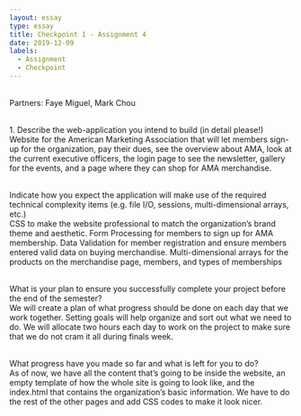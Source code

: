 ```yaml
---
layout: essay
type: essay
title: Checkpoint 1 - Assignment 4
date: 2019-12-09
labels:
  - Assignment
  - Checkpoint
---
```

<br> Partners: Faye Miguel, Mark Chou

<br>1. Describe the web-application you intend to build (in detail please!)
<br>Website for the American Marketing Association that will let members sign-up for the organization, pay their dues, see the overview about AMA, look at the current executive officers, the login page to see the newsletter, gallery for the events, and a page where they can shop for AMA merchandise.

<br>Indicate how you expect the application will make use of the required technical complexity items (e.g. file I/O, sessions, multi-dimensional arrays, etc.)
<br>CSS to make the website professional to match the organization’s brand theme and aesthetic. Form Processing for members to sign up for AMA membership. Data Validation for member registration and ensure members entered valid data on buying merchandise. Multi-dimensional arrays for the products on the merchandise page, members, and types of memberships

<br>What is your plan to ensure you successfully complete your project before the end of the semester?
<br>We will create a plan of what progress should be done on each day that we work together. Setting goals will help organize and sort out what we need to do. We will allocate two hours each day to work on the project to make sure that we do not cram it all during finals week. 

<br>What progress have you made so far and what is left for you to do?
<br>As of now, we have all the content that’s going to be inside the website, an empty template of how the whole site is going to look like, and the index.html that contains the organization’s basic information. We have to do the rest of the other pages and add CSS codes to make it look nicer.
